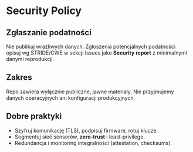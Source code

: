 # Security Policy

## Zgłaszanie podatności
Nie publikuj wrażliwych danych. Zgłoszenia potencjalnych podatności opisuj wg STRIDE/CWE w sekcji Issues jako **Security report** z minimalnymi danymi reprodukcji.

## Zakres
Repo zawiera wyłącznie publiczne, jawne materiały. Nie przyjmujemy danych operacyjnych ani konfiguracji produkcyjnych.

## Dobre praktyki
- Szyfruj komunikację (TLS), podpisuj firmware, rotuj klucze.
- Segmentuj sieć sensorów, **zero‑trust** i least‑privilege.
- Redundancja i monitoring integralności (attestation, checksums).
